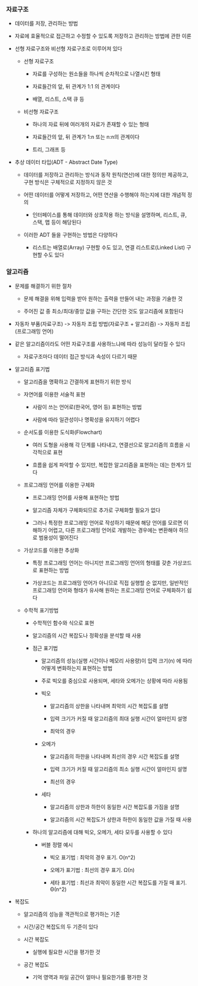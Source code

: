 ### 자료구조

* 데이터를 저장, 관리하는 방법

* 자료에 효율적으로 접근하고 수정할 수 있도록 저장하고 관리하는 방법에 관한 이론

* 선형 자료구조와 비선형 자료구조로 이루어져 있다

    - 선형 자료구조

        - 자료를 구성하는 원소들을 하나씩 순차적으로 나열시킨 형태

        - 자료들간의 앞, 뒤 관계가 1:1 의 관계이다

        - 배열, 리스트, 스택 큐 등

    - 비선형 자료구조

        - 하나의 자료 뒤에 여러개의 자료가 존재할 수 있는 형태

        - 자료들간의 앞, 뒤 관계가 1:n 또는 n:n의 관계이다

        - 트리, 그래프 등
     
* 추상 데이터 타입(ADT - Abstract Date Type)

    - 데이터를 저장하고 관리하는 방식과 동작 원칙(연산)에 대한 정의만 제공하고, 구현 방식은 구체적으로 지정하지 않은 것

    - 어떤 데이터를 어떻게 저장하고, 어떤 연산을 수행해야 하는지에 대한 개념적 정의

        - 인터페이스를 통해 데이터와 상호작용 하는 방식을 설명하며, 리스트, 큐, 스택, 맵 등이 해당된다

    - 이러한 ADT 들을 구현하는 방법은 다양하다

        - 리스트는 배열로(Array) 구현할 수도 있고, 연결 리스트로(Linked List) 구현할 수도 있다

### 알고리즘

* 문제를 해결하기 위한 절차

    - 문제 해결을 위해 입력을 받아 원하는 출력을 만들어 내는 과정을 기술한 것

    - 주어진 값 중 최소/최대/중앙 값을 구하는 간단한 것도 알고리즘에 포함된다 

* 자동차 부품(자료구조) -> 자동차 조립 방법(자료구조 + 알고리즘) -> 자동차 조립(프로그래밍 언어)

* 같은 알고리즘이라도 어떤 자료구조를 사용하느냐에 따라 성능이 달라질 수 있다

    - 자료구조마다 데이터 접근 방식과 속성이 다르기 때문

* 알고리즘 표기법

    - 알고리즘을 명확하고 간결하게 표현하기 위한 방식

    - 자연어를 이용한 서술적 표현

        - 사람이 쓰는 언어로(한국어, 영어 등) 표현하는 방법

        - 사람에 따라 일관성이나 명확성을 유지하기 어렵다

    - 순서도를 이용한 도식화(Flowchart)

        - 여러 도형을 사용해 각 단계를 나타내고, 연결선으로 알고리즘의 흐름을 시각적으로 표현

        - 흐름을 쉽게 파악할 수 있지만, 복잡한 알고리즘을 표현하는 데는 한계가 있다

    - 프로그래밍 언어를 이용한 구체화

        - 프로그래밍 언어를 사용해 표현하는 방법

        - 알고리즘 자체가 구체화되므로 추가로 구체화할 필요가 없다

        - 그러나 특정한 프로그래밍 언어로 작성하기 때문에 해당 언어를 모르면 이해하기 어렵고, 다른 프로그래밍 언어로 개발하는 경우에는 변환해야 하므로 범용성이 떨어진다

    - 가상코드를 이용한 추상화

        - 특정 프로그래밍 언어는 아니지만 프로그래밍 언어의 형태를 갖춘 가상코드로 표현하는 방법

        - 가상코드는 프로그래밍 언어가 아니므로 직접 실행할 순 없지만, 일반적인 프로그래밍 언어와 형태가 유사해 원하는 프로그래밍 언어로 구체화하기 쉽다

    - 수학적 표기방법

        - 수학적인 함수와 식으로 표현

        - 알고리즘의 시간 복잡도나 정확성을 분석할 때 사용

        - 점근 표기법
        
            - 알고리즘의 성능(실행 시간이나 메모리 사용량)이 입력 크기(n) 에 따라 어떻게 변화하는지 표현하는 방법
        
            - 주로 빅오를 중심으로 사용되며, 세타와 오메가는 상황에 따라 사용됨
        
            - 빅오 
            
                - 알고리즘의 상한을 나타내며 최악의 시간 복잡도를 설명
        
                - 입력 크기가 커질 때 알고리즘의 최대 실행 시간이 얼마인지 설명
        
                - 최악의 경우
        
            - 오메가
            
                - 알고리즘의 하한을 나타내며 최선의 경우 시간 복잡도를 설명
        
                - 입력 크기가 커질 때 알고리즘의 최소 실행 시간이 얼마인지 설명
        
                - 최선의 경우
        
            - 세타
            
                - 알고리즘의 상한과 하한이 동일한 시간 복잡도를 가짐을 설명
        
                - 알고리즘의 시간 복잡도가 상한과 하한이 동일한 값을 가질 때 사용
        
        
        - 하나의 알고리즘에 대해 빅오, 오메가, 세타 모두를 사용할 수 있다
        
            - 버블 정렬 예시
        
                - 빅오 표기법 : 최악의 경우 표기. O(n^2)
        
                - 오메가 표기법 : 최선의 경우 표기. Ω(n)
        
                - 세타 표기법 : 최선과 최악이 동일한 시간 복잡도를 가질 때 표기. Θ(n^2)

* 복잡도

    - 알고리즘의 성능을 객관적으로 평가하는 기준

    - 시간/공간 복잡도의 두 기준이 있다

    - 시간 복잡도

        - 실행에 필요한 시간을 평가한 것

    - 공간 복잡도

        - 기억 영역과 파일 공간이 얼마나 필요한가를 평가한 것
